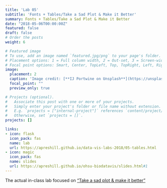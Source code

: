 ```yaml
---
title: 'Lab 05'
subtitle: 'Fonts + Tables/Take a Sad Plot & Make it Better'
summary: Fonts + Tables/Take a Sad Plot & Make it Better
date: "2018-05-06T00:00:00Z"
featured: false
draft: false
# Order the posts
weight: 6

# Featured image
# To use, add an image named `featured.jpg/png` to your page's folder.
# Placement options: 1 = Full column width, 2 = Out-set, 3 = Screen-width
# Focal point options: Smart, Center, TopLeft, Top, TopRight, Left, Right, BottomLeft, Bottom, BottomRight
image:
  placement: 2
  caption: 'Image credit: [**IJ Portwine on Unsplash**](https://unsplash.com/photos/8d2jmS73Oz8)'
  focal_point: ""
  preview_only: true

# Projects (optional).
#   Associate this post with one or more of your projects.
#   Simply enter your project's folder or file name without extension.
#   E.g. `projects = ["internal-project"]` references `content/project/deep-learning/index.md`.
#   Otherwise, set `projects = []`.
projects: []

links:
- icon: flask
  icon_pack: fas
  name: lab
  url: https://apreshill.github.io/data-vis-labs-2018/05-tables.html
- icon: magic
  icon_pack: fas
  name: slides
  url: https://apreshill.github.io/ohsu-biodatavis/slides.html#1
---
```


The actual in-class lab focused on [“Take a sad plot & make it better”](https://alison.rbind.io/talk/2018-ohsu-sad-plot-better/)


